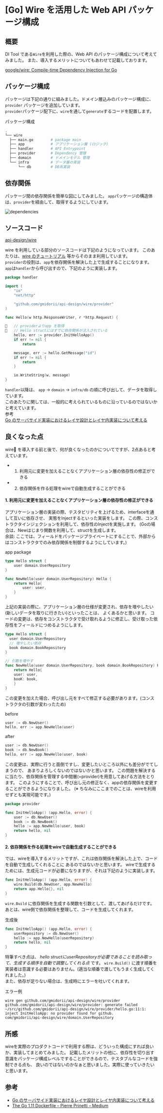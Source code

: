 # [Go] Wire を活用した Web API パッケージ構成

## 概要

DI Tool である`Wire`を利用した際の、Web API のパッケージ構成について考えてみました。
また、導入するメリットについてもあわせて記載しております。

[google/wire: Compile-time Dependency Injection for Go](https://github.com/google/wire)

## パッケージ構成

パッケージは下記の通りに組みました。ドメイン層込みのパッケージ構成に、`provider` パッケージを追加しています。  
`provider`パッケージ配下に、`wire`を通して`generate`するコードを配置します。

パッケージ構成

```sh
.
└── wire
  ├── main.go        # package main
  ├── app            # アプリケーション層 (ロジック)
  ├── handler        # API Entrypoint
  ├── provider       # Dependency 管理
  ├── domain         # ドメインモデル 管理
  └── infra          # データ層の実装
      └── db         # DB系実装
```

## 依存関係

パッケージ間の依存関係を簡単な図にしてみました。
`app`パッケージの構造体は、`provider`を経由して、取得するようにしています。

![dependencies](./wire-api-design.png)

## ソースコード

[api-design/wire](https://github.com/gmidorii/api-design/tree/master/wire)

wire を利用している部分のソースコードは下記のようになっています。
このあたりは、[wire のチュートリアル](https://github.com/google/wire/blob/master/_tutorial/README.md) 等からそのまま利用しています。  
`provider`の役割は、`app`を依存関係を解決した上で生成することになります。  
`app`は`handler`から呼び出すので、下記のように実装します。

```go
package handler

import (
	"io"
	"net/http"

	"github.com/gmidorii/api-design/wire/provider"
)

func Hello(w http.ResponseWriter, r *http.Request) {

	// providerよりapp を取得
	// Hello structにはすでに依存関係が注入されている
	hello, err := provider.InitHelloApp()
	if err != nil {
		return

	message, err := hello.GetMessage("id")
	if err != nil {
		return
	}

	io.WriteString(w, message)
}
```

`handler`以降は、 `app` → `domain` → `infra/db` の順に呼び出して、データを取得しています。  
このあたりに関しては、一般的に考えられているものに沿っているのではないかと考えています。  
参考  
[Go のサーバサイド実装におけるレイヤ設計とレイヤ内実装について考える](https://www.slideshare.net/pospome/go-80591000)

## 良くなった点

wire を導入する前と後で、何が良くなったのかについてですが、2点あると考えています。

* 1. 利用元に変更を加えることなくアプリケーション層の依存性の修正ができる
* 2. 依存関係を作る処理をwireで自動生成することができる


#### 1. 利用元に変更を加えることなくアプリケーション層の依存性の修正ができる

アプリケーション層の実装の際、テスタビリティを上げるため、interfaceを通して互いに依存させ、
実態をInjectするといった実装をします。
この際、コンストラクタインジェクションを利用して、依存性のInjectを実施します。
(Goの場合は、Newはじまり関数を利用して、structを生成します。  
余談: ここでは、フィールドをパッケージプライベートにすることで、外部からはコンストラクタでのみ依存関係を制御するようにしています。)

app package
```go
type Hello struct {
	user domain.UserRepository
}

func NewHello(user domain.UserRepository) Hello {
	return Hello{
		user: user,
	}
}
```

上記の実装の際に、アプリケーション層の仕様が変更され、依存を増やしたい(新しいデータを取りに行きたい)といったことは、
よくあるかと思います。
コードの変更は、依存をコンストラクタで受け取れるように修正し、受け取った依存性をフィールドにつめるようにします。

```go
type Hello struct {
  user domain.UserRepository
  // 増やしたい依存
  book domain.BookRepository
}

// 引数を増やす
func NewHello(user domain.UserRepository, book domain.BookRepository) Hello {
	return Hello{
    user: user,
    booK: book,
	}
}
```

この変更を加えた場合、呼び出し元をすべて修正する必要があります。(コンストラクタの引数が変わったため)

before
```go
user := db.NewUser()
hello, err := app.NewHello(user)
```

after
```go
user := db.NewUser()
book := db.NewBook()
hello, err := app.NewHello(user, book)
```

この変更は、実際に行うと面倒ですし、変更したいところ以外にも差分がでてしまうので、
あまりよろしくないのではないかと思います。
この問題を解決するに当たり、依存関係を管理する中間層(=provider)を用意してあげる方法をとります。
このようにすることで、呼び出し元の修正なく、appの依存関係を変更することができるようになりました。
(※ ちなみにここまでのことは、wireを利用せずとも実現可能です。)

```go
package provider

func InitHelloApp() (app.Hello, error) {
	user := db.NewUser()
	book := db.NewBook()
	hello := app.NewHello(user, book)
	return hello, nil
}
```


#### 2. 依存関係を作る処理をwireで自動生成することができる

では、wireを導入するメリットですが、これは依存関係を解決した上で、コードを自動で生成してくれることに
あるのではないかと思います。
wireで生成するためには、生成元コードが必要になりますが、それは下記のように実装します。  

```go
func InitHelloApp() (app.Hello, error) {
	wire.Build(db.NewUser, app.NewHello)
	return app.Hello{}, nil
}
```

`wire.Build` に依存関係を生成する関数を引数として、渡してあげるだけです。あとは、wire側で依存関係を整理して、コードを生成してくれます。

生成後
```go
func InitHelloApp() (app.Hello, error) {
	userRepository := db.NewUser()
	hello := app.NewHello(userRepository)
	return hello, nil
}
```

特筆すべき点は、 *hello structにuserRepositoryが必要であることを読み取って、生成する順序を自動で調整してくれる点* です。
`wire.Build()` に渡す順番を実装者は意識する必要はありません。(適当な順番で渡してもうまく生成してくれました。)  
また、依存が足りない場合は、生成時にエラーを吐いてくれます。

エラー例
```
wire gen github.com/gmidorii/api-design/wire/provider
github.com/gmidorii/api-design/wire/provider: generate failed
~/src/github.com/gmidorii/api-design/wire/provider/hello.go:11:1: inject InitHelloApp: no provider found for github.
com/gmidorii/api-design/wire/domain.UserRepository
```


## 所感

wireを実際のプロダクトコードで利用する際は、どういった構成にすれば良いか、実装してまとめてみました。
記載したメリットの他に、依存性を切り出す意識をパッケージ構成レベルですることができるので、テスタブルなコードを強制できる点も、
良いのではないのかなぁと思いました。実際に使っていきたいと思います。


## 参考

- [Go のサーバサイド実装におけるレイヤ設計とレイヤ内実装について考える](https://www.slideshare.net/pospome/go-80591000)
- [The Go 1.11 Dockerfile – Pierre Prinetti – Medium](https://medium.com/@pierreprinetti/the-go-1-11-dockerfile-a3218319d191)
